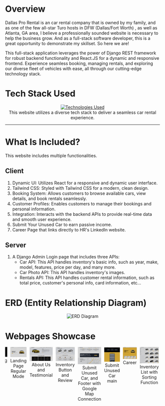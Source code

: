 # Overview

Dallas Pro Rental is an car rental company that is owned by my family, and as one of the few all-star Turo hosts in DFW (Dallas/Fort Worth) , as well as Atlanta, GA area, I believe a professionally sounded website is necessary to help the business grow. And as a full-stack software developer, this is a great opportunity to demonstrate my skillset. So here we are!

This full-stack application leverages the power of Django REST framework for robust backend functionality and React.JS for a dynamic and responsive frontend. Experience seamless booking, managing rentals, and exploring our diverse fleet of vehicles with ease, all through our cutting-edge technology stack.

# Tech Stack Used

<div align="center">
  <a href="https://dallasprorental.com">
    <img src="https://github-readme-tech-stack.vercel.app/api/cards?title=Technologies+Used&align=center&titleAlign=center&fontSize=20&lineHeight=10&lineCount=2&theme=ayu&width=450&bg=%25230B0E14&titleColor=%231c9eff&line1=react%2Creact%2Cauto%3Bhtml5%2Chtml5%2Cauto%3Btailwindcss%2Ctailwind%2Cauto%3Bjavascript%2Cjavascript%2Cauto%3B&line2=python%2Cpython%2Cauto%3Bdjango%2Cdjango%2Cauto%3Bsqlite%2Csqlite%2Cauto%3Bjazzmin%2Cjazzmin%2Cauto%3B" alt="Technologies Used" />
  </a>
</div>

<div align="center">
  This website utilizes a diverse tech stack to deliver a seamless car rental experience.
</div>

<hr>

# What Is Included?

This website includes multiple functionalities.

## Client
1. Dynamic UI: Utilizes React for a responsive and dynamic user interface.
2. Tailwind CSS: Styled with Tailwind CSS for a modern, clean design.
3. Booking System: Allows customers to browse available cars, view details, and book rentals seamlessly.
4. Customer Profiles: Enables customers to manage their bookings and personal information.
5. Integration: Interacts with the backend APIs to provide real-time data and smooth user experience.
6. Submit Your Unused Car to earn passive income.
7. Career Page that links directly to HR's LinkedIn website.

## Server
1. A Django Admin Login page that includes three APIs:
   - Car API: This API handles inventory's basic info, such as year, make, model, features, price per day, and many more.
   - Car Photo API: This API handles inventory's images.
   - Rentals API: This API handles customer rental information, such as total price, customer's personal info, card information, etc...

# ERD (Entity Relationship Diagram)

<div align="center">
  <img src="https://github.com/jiamliu/dallasprorental/assets/139939637/c512430d-3401-4b1c-9bf5-a86fb1f0c3f3" alt="ERD Diagram" width="600" />
</div>

# Webpages Showcase

<div style="overflow: hidden; width: 100%;">
    <div style="display: flex; justify-content: flex-start; animation: scroll 20s linear infinite;">
      <div style="text-align: center; margin-right: 10px;">
        <img src="https://github.com/jiamliu/dallasprorental/blob/master/page1.png?raw=true" alt="Image 1" style="width: 200px; height: auto;">
        <div>Landing Page Dark Mode</div>
      </div>
      <div style="text-align: center; margin-right: 10px;">
        <img src="https://github.com/jiamliu/dallasprorental/blob/master/page1light.png?raw=true" alt="Image 2" style="width: 200px; height: auto;">
        <div>Landing Page Regular Mode</div>
      </div>
      <div style="text-align: center; margin-right: 10px;">
        <img src="https://github.com/jiamliu/dallasprorental/blob/master/page2.png?raw=true" alt="Image 3" style="width: 200px; height: auto;">
        <div>About Us and Testimonial</div>
      </div>
      <div style="text-align: center; margin-right: 10px;">
        <img src="https://github.com/jiamliu/dallasprorental/blob/master/page3.png?raw=true" alt="Image 4" style="width: 200px; height: auto;">
        <div>Inventory Button and Review</div>
      </div>
      <div style="text-align: center; margin-right: 10px;">
        <img src="https://github.com/jiamliu/dallasprorental/blob/master/page4.png?raw=true" alt="Image 5" style="width: 200px; height: auto;">
        <div>Submit Unused Car, and Footer with Google Map Connection</div>
      </div>
      <div style="text-align: center; margin-right: 10px;">
        <img src="https://github.com/jiamliu/dallasprorental/blob/master/submitcar.png?raw=true" alt="Image 11" style="width: 200px; height: auto;">
        <div>Submit Unused Car main</div>
      </div>
      <div style="text-align: center; margin-right: 10px;">
        <img src="https://github.com/jiamliu/dallasprorental/blob/master/careerpage.png?raw=true" alt="Image 6" style="width: 200px; height: auto;">
        <div>Career</div>
      </div>
      <div style="text-align: center; margin-right: 10px;">
        <img src="https://github.com/jiamliu/dallasprorental/blob/master/carlistdetail.png?raw=true" alt="Image 7" style="width: 200px; height: auto;">
        <div>Inventory List with Sorting Function</div>
      </div>
      <div style="text-align: center; margin-right: 10px;">
        <img src="https://github.com/jiamliu/dallasprorental/blob/master/cardetail1.png?raw=true" alt="Image 8" style="width: 200px; height: auto;">
        <div>Single Car Detail Showcase</div>
      </div>
      <div style="text-align: center; margin-right: 10px;">
        <img src="https://github.com/jiamliu/dallasprorental/blob/master/leadtorentpage.png?raw=true" alt="Image 9" style="width: 200px; height: auto;">
        <div>Single Car Detail Showcase with Image Scroll, Vehicle Highlights, and Simple Booking Function</div>
      </div>
      <div style="text-align: center; margin-right: 10px;">
        <img src="https://github.com/jiamliu/dallasprorental/blob/master/simplebooking.png?raw=true" alt="Image 10" style="width: 200px; height: auto;">
        <div>Simple Booking Page</div>
      </div>
    </div>
  </div>
  
  <style>
    @keyframes scroll {
      0% {
        transform: translateX(0);
      }
      100% {
        transform: translateX(-100%);
      }
    }
  </style>
  
